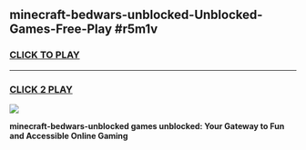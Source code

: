 
## minecraft-bedwars-unblocked-Unblocked-Games-Free-Play #r5m1v
<h3>
<a href="https://us.freeplayer.one?title=minecraft-bedwars-unblocked&ref=9M">CLICK TO PLAY</a></h3>
<hr>

<h3>
<a href="https://us.freeplayer.one?title=minecraft-bedwars-unblocked&ref=9M">CLICK 2 PLAY</a>
  
</h3>

<a href="https://us.freeplayer.one?title=minecraft-bedwars-unblocked&ref=9M"><img src="https://clearcache.store/games.png"></a>


**minecraft-bedwars-unblocked games unblocked: Your Gateway to Fun and Accessible Online Gaming**
